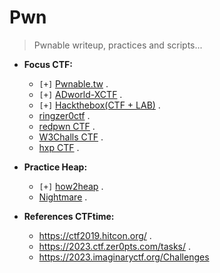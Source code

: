 # Pwn

>Pwnable writeup, practices and scripts...

- __Focus CTF:__ 
  * `[+]` [Pwnable.tw](https://pwnable.tw/) . 
  * `[+]` [ADworld-XCTF](https://adworld.xctf.org.cn/challenges/list) .
  * `[+]` [Hackthebox(CTF + LAB)](https://app.hackthebox.com/challenges) .
  * [ringzer0ctf](https://ringzer0ctf.com/challenges) .
  * [redpwn CTF](https://ctf.redpwn.net/) . 
  * [W3Challs CTF](https://w3challs.com/challenges/list/pwn) . 
  * [hxp CTF](https://2020.ctf.link/) .

- __Practice Heap:__
  * `[+]` [how2heap](https://github.com/shellphish/how2heap) .
  * [Nightmare](https://guyinatuxedo.github.io/index.html) .

- __References CTFtime:__
    * https://ctf2019.hitcon.org/ .
    * https://2023.ctf.zer0pts.com/tasks/ .
    * https://2023.imaginaryctf.org/Challenges
